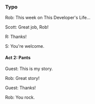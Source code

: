 ### Typo

Rob: This week on This Developer's Life...

Scott: Great job, Rob!

R: Thanks!

S: You're welcome.

#### Act 2: Pants

Guest: This is my story.

Rob: Great story!

Guest: Thanks!

Rob: You rock.
